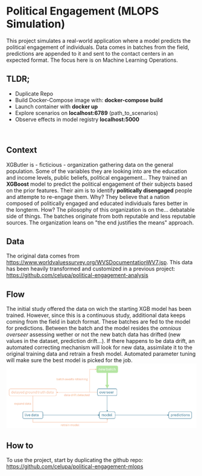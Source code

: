 # Political Engagement (MLOPS Simulation)
This project simulates a real-world application where a model predicts the political engagement of individuals.
Data comes in batches from the field, predictions are appended to it and sent to the contact centers in an expected format. The focus here is on Machine Learning Operations.
<br/>

## TLDR;
* Duplicate Repo 
* Build Docker-Compose image with: **docker-compose build**
* Launch container with **docker up**
* Explore scenarios on **localhost:6789** (path_to_scenarios)
* Observe effects in model registry **localhost:5000**
<br/>

## Context
XGButler is - ficticious - organization gathering data on the general population.
Some of the variables they are looking into are the education and income levels, public beliefs, political engagement...
They trained an **XGBoost** model to predict the political engagement of their subjects based on the prior features.
Their aim is to identify **politically disengaged** people and attempte to re-engage them.
Why? They believe that a nation composed of politically engaged and educated individuals fares better in the longterm.
How? The pilosophy of this organization is on the... debatable side of things. The batches originate from both reputable and less reputable sources. The organization leans on "the end justifies the means" approach.
<br/>

## Data 
The original data comes from https://www.worldvaluessurvey.org/WVSDocumentationWV7.jsp.
This data has been heavily transformed and customized in a previous project: https://github.com/celupa/political-engagement-analysis
<br/>

## Flow
The initial study offered the data on wich the starting XGB model has been trained.
However, since this is a continuous study, additional data keeps coming from the field in batch format.
These batches are fed to the model for predictions. Between the batch and the model resides the *omnious overseer* assessing wether or not the new batch data has drifted (new values in the dataset, prediction drift...).
If there happens to be data drift, an automated correcting mechanism will look for new data, assimilate it to the original training data and retrain a fresh model. 
Automated parameter tuning will make sure the best model is picked for the job. 
![Project Flow](./docs/poleng_flow.png)
<br/>

## How to 
To use the project, start by duplicating the github repo: https://github.com/celupa/political-engagement-mlops
